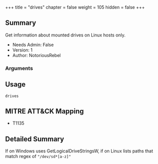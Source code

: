 +++
title = "drives"
chapter = false
weight = 105
hidden = false
+++

## Summary
Get information about mounted drives on Linux hosts only.
 
- Needs Admin: False  
- Version: 1  
- Author: NotoriousRebel

### Arguments

## Usage

```
drives
```

## MITRE ATT&CK Mapping

- T1135  
## Detailed Summary

If on Windows uses GetLogicalDriveStringsW, if on Linux lists paths
that match regex of `"/dev/sd*[a-z]"`
